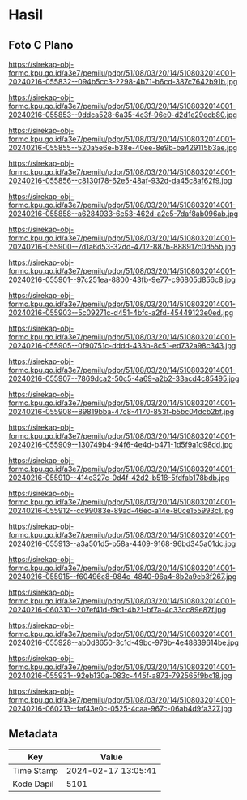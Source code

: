 # Hasil

## Foto C Plano

https://sirekap-obj-formc.kpu.go.id/a3e7/pemilu/pdpr/51/08/03/20/14/5108032014001-20240216-055832--094b5cc3-2298-4b71-b6cd-387c7642b91b.jpg

https://sirekap-obj-formc.kpu.go.id/a3e7/pemilu/pdpr/51/08/03/20/14/5108032014001-20240216-055853--9ddca528-6a35-4c3f-96e0-d2d1e29ecb80.jpg

https://sirekap-obj-formc.kpu.go.id/a3e7/pemilu/pdpr/51/08/03/20/14/5108032014001-20240216-055855--520a5e6e-b38e-40ee-8e9b-ba429115b3ae.jpg

https://sirekap-obj-formc.kpu.go.id/a3e7/pemilu/pdpr/51/08/03/20/14/5108032014001-20240216-055856--c8130f78-62e5-48af-932d-da45c8af62f9.jpg

https://sirekap-obj-formc.kpu.go.id/a3e7/pemilu/pdpr/51/08/03/20/14/5108032014001-20240216-055858--a6284933-6e53-462d-a2e5-7daf8ab096ab.jpg

https://sirekap-obj-formc.kpu.go.id/a3e7/pemilu/pdpr/51/08/03/20/14/5108032014001-20240216-055900--7d1a6d53-32dd-4712-887b-888917c0d55b.jpg

https://sirekap-obj-formc.kpu.go.id/a3e7/pemilu/pdpr/51/08/03/20/14/5108032014001-20240216-055901--97c251ea-8800-43fb-9e77-c96805d856c8.jpg

https://sirekap-obj-formc.kpu.go.id/a3e7/pemilu/pdpr/51/08/03/20/14/5108032014001-20240216-055903--5c09271c-d451-4bfc-a2fd-45449123e0ed.jpg

https://sirekap-obj-formc.kpu.go.id/a3e7/pemilu/pdpr/51/08/03/20/14/5108032014001-20240216-055905--0f90751c-dddd-433b-8c51-ed732a98c343.jpg

https://sirekap-obj-formc.kpu.go.id/a3e7/pemilu/pdpr/51/08/03/20/14/5108032014001-20240216-055907--7869dca2-50c5-4a69-a2b2-33acd4c85495.jpg

https://sirekap-obj-formc.kpu.go.id/a3e7/pemilu/pdpr/51/08/03/20/14/5108032014001-20240216-055908--89819bba-47c8-4170-853f-b5bc04dcb2bf.jpg

https://sirekap-obj-formc.kpu.go.id/a3e7/pemilu/pdpr/51/08/03/20/14/5108032014001-20240216-055909--130749b4-94f6-4e4d-b471-1d5f9a1d98dd.jpg

https://sirekap-obj-formc.kpu.go.id/a3e7/pemilu/pdpr/51/08/03/20/14/5108032014001-20240216-055910--414e327c-0d4f-42d2-b518-5fdfab178bdb.jpg

https://sirekap-obj-formc.kpu.go.id/a3e7/pemilu/pdpr/51/08/03/20/14/5108032014001-20240216-055912--cc99083e-89ad-46ec-a14e-80ce155993c1.jpg

https://sirekap-obj-formc.kpu.go.id/a3e7/pemilu/pdpr/51/08/03/20/14/5108032014001-20240216-055913--a3a501d5-b58a-4409-9168-96bd345a01dc.jpg

https://sirekap-obj-formc.kpu.go.id/a3e7/pemilu/pdpr/51/08/03/20/14/5108032014001-20240216-055915--f60496c8-984c-4840-96a4-8b2a9eb3f267.jpg

https://sirekap-obj-formc.kpu.go.id/a3e7/pemilu/pdpr/51/08/03/20/14/5108032014001-20240216-060310--207ef41d-f9c1-4b21-bf7a-4c33cc89e87f.jpg

https://sirekap-obj-formc.kpu.go.id/a3e7/pemilu/pdpr/51/08/03/20/14/5108032014001-20240216-055928--ab0d8650-3c1d-49bc-979b-4e48839614be.jpg

https://sirekap-obj-formc.kpu.go.id/a3e7/pemilu/pdpr/51/08/03/20/14/5108032014001-20240216-055931--92eb130a-083c-445f-a873-792565f9bc18.jpg

https://sirekap-obj-formc.kpu.go.id/a3e7/pemilu/pdpr/51/08/03/20/14/5108032014001-20240216-060213--faf43e0c-0525-4caa-967c-06ab4d9fa327.jpg


## Metadata

| Key        | Value               |
| ---------- | ------------------- |
| Time Stamp | 2024-02-17 13:05:41 |
| Kode Dapil | 5101                |



